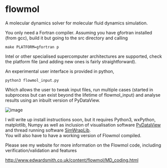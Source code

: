 # flowmol
A molecular dynamics solver for molecular fluid dynamics simulation.

You only need a Fortran compiler. Assuming you have gfortran installed (from gcc), build it but going to the src directory and calling

    make PLATFORM=gfortran p
    
Intel or other specialised supercomputer architectures are supported, check the platform file (and adding new ones is fairly straightforward). 

An experimental user interface is provided in python,

    python3 flowmol_input.py

Which allows the user to tweak input files, run multiple cases (started in subprocess but can exist beyond the lifetime of flowmol_input)  and analyse results using an inbuilt version of PyDataView.

![image](https://user-images.githubusercontent.com/13366737/133908501-c3cbe270-0df5-4396-8bd0-ade8b5fa389c.png)

I will write up install instructions soon, but it requires Python3, wxPython, matplotlib, Numpy as well as inclusion of visualisation software [PyDataView](https://github.com/edwardsmith999/pyDataView) and thread running software [SimWrapLib](https://github.com/edwardsmith999/SimWrapPy).  
You will also have to have a working version of Flowmol compiled.

Please see my website for more information on the Flowmol code, including verification/validation and features

http://www.edwardsmith.co.uk/content/flowmol/MD_coding.html
